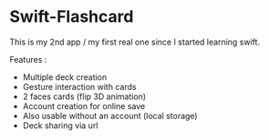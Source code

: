 # Swift-Flashcard

This is my 2nd app / my first real one since I started learning swift.

Features : 

- Multiple deck creation
- Gesture interaction with cards
- 2 faces cards (flip 3D animation)
- Account creation for online save
- Also usable without an account (local storage)
- Deck sharing via url
